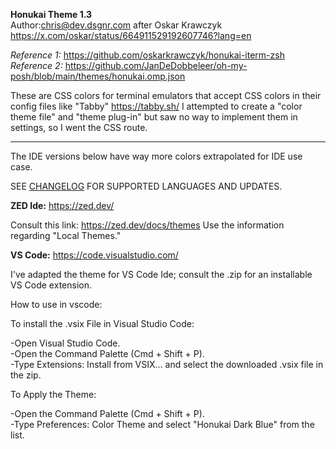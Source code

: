 __Honukai Theme 1.3__  
Author:chris@dev.dsgnr.com after Oskar Krawczyk https://x.com/oskar/status/664911529192607746?lang=en

*Reference 1:* https://github.com/oskarkrawczyk/honukai-iterm-zsh  
*Reference 2:* https://github.com/JanDeDobbeleer/oh-my-posh/blob/main/themes/honukai.omp.json

These are CSS colors for terminal emulators that accept CSS colors in their config files like "Tabby" https://tabby.sh/
I attempted to create a "color theme file" and "theme plug-in" but saw no way to implement them in settings, so I went the CSS route.

-----
The IDE versions below have way more colors extrapolated for IDE use case.

SEE [CHANGELOG](https://github.com/chrisdigital/honukai-theme/blob/main/honukai-dark-blue-theme-vsc-1.2/CHANGELOG.md) FOR SUPPORTED LANGUAGES AND UPDATES.


**__ZED Ide:__**  https://zed.dev/

Consult this link: https://zed.dev/docs/themes
Use the information regarding "Local Themes."

**__VS Code:__**  https://code.visualstudio.com/

I've adapted the theme for VS Code Ide; consult the .zip for an installable VS Code extension.

How to use in vscode:

To install the .vsix File in Visual Studio Code:

-Open Visual Studio Code.  
-Open the Command Palette (Cmd + Shift + P).  
-Type Extensions: Install from VSIX... and select the downloaded .vsix file in the zip.  

To Apply the Theme: 

-Open the Command Palette (Cmd + Shift + P).  
-Type Preferences: Color Theme and select "Honukai Dark Blue" from the list. 
